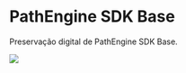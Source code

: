 # PathEngine SDK Base
Preservação digital de PathEngine SDK Base.

[![](https://discordapp.com/api/guilds/349379672351571969/embed.png?style=banner1)](https://discord.gg/vUnjgYD)
